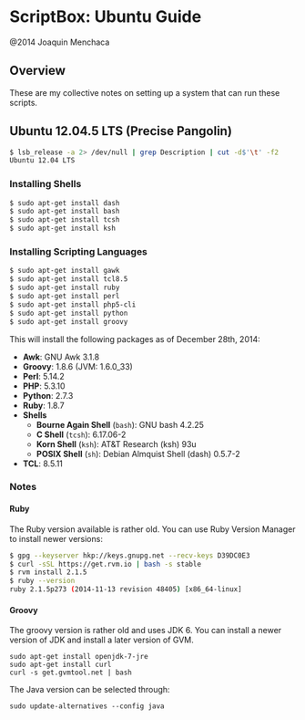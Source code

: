 # ScriptBox: Ubuntu Guide
@2014 Joaquin Menchaca

## Overview

These are my collective notes on setting up a system that can run these scripts.

## Ubuntu 12.04.5 LTS (Precise Pangolin)

```bash
$ lsb_release -a 2> /dev/null | grep Description | cut -d$'\t' -f2
Ubuntu 12.04 LTS
```

### Installing Shells

```bash
$ sudo apt-get install dash
$ sudo apt-get install bash
$ sudo apt-get install tcsh
$ sudo apt-get install ksh
```

### Installing Scripting Languages

```bash
$ sudo apt-get install gawk
$ sudo apt-get install tcl8.5
$ sudo apt-get install ruby
$ sudo apt-get install perl
$ sudo apt-get install php5-cli
$ sudo apt-get install python
$ sudo apt-get install groovy
```

This will install the following packages as of December 28th, 2014:

* **Awk**: GNU Awk 3.1.8
* **Groovy**: 1.8.6 (JVM: 1.6.0_33)
* **Perl**: 5.14.2
* **PHP**: 5.3.10
* **Python**: 2.7.3
* **Ruby**: 1.8.7
* **Shells**
  * **Bourne Again Shell** (`bash`): GNU bash 4.2.25
  * **C Shell** (`tcsh`): 6.17.06-2
  * **Korn Shell** (`ksh`): AT&T Research (ksh) 93u
  * **POSIX Shell** (`sh`): Debian Almquist Shell (dash) 0.5.7-2
* **TCL**: 8.5.11

### Notes

#### Ruby

The Ruby version available is rather old.  You can use Ruby Version Manager to install newer versions:

```Bash
$ gpg --keyserver hkp://keys.gnupg.net --recv-keys D39DC0E3
$ curl -sSL https://get.rvm.io | bash -s stable
$ rvm install 2.1.5
$ ruby --version
ruby 2.1.5p273 (2014-11-13 revision 48405) [x86_64-linux]

```

#### Groovy

The groovy version is rather old and uses JDK 6.  You can install a newer version of JDK and install a later version of GVM.

```
sudo apt-get install openjdk-7-jre
sudo apt-get install curl
curl -s get.gvmtool.net | bash
```

The Java version can be selected through:

```
sudo update-alternatives --config java
```
